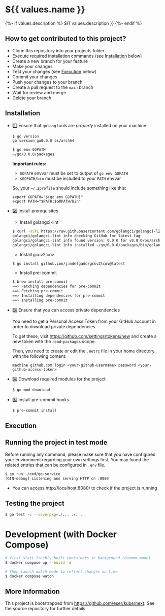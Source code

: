 # ${{ values.name }}

{%- if values.description %} ${{ values.description }} {%- endif %}

## How to get contributed to this project?

- Clone this repository into your projects folder
- Execute required installation commands (see [Installation](#installation)
  below)
- Create a new branch for your feature
- Make your changes
- Test your changes (see [Execution](#execution) below)
- Commit your changes
- Push your changes to your branch
- Create a pull request to the `main` branch
- Wait for review and merge
- Delete your branch

## Installation

- 1️⃣ Ensure that `golang` tools are _properly_ installed on your machine

  ```bash
  $ go version
  go version go0.0.0 os/arch64

  $ go env GOPATH
  ~/go/0.0.0/packages
  ```

  **Important rules:**
  - `GOPATH` envvar must be set to output of `go env GOPATH`
  - `$GOPATH/bin` must be included to your `PATH` envvar

  So, your `~/.zprofile` should include something like this:

  ```
  export GOPATH="$(go env GOPATH)"
  export PATH="$PATH:$GOPATH/bin"
  ```


- 2️⃣ Install prerequisites
  - Install golangci-lint

  ```bash
  $ curl -sSfL https://raw.githubusercontent.com/golangci/golangci-lint/master/install.sh | sh -s -- -b $(go env GOPATH)/bin
  golangci/golangci-lint info checking GitHub for latest tag
  golangci/golangci-lint info found version: 0.0.0 for v0.0.0/os/arch64
  golangci/golangci-lint info installed ~/go/0.0.0/packages/bin/golangci-lint
  ```

  - Install gcov2lcov

  ```bash
  $ go install github.com/jandelgado/gcov2lcov@latest
  ```

  - Install pre-commit

  ```bash
  $ brew install pre-commit
  ==> Fetching dependencies for pre-commit
  ==> Fetching pre-commit
  ==> Installing dependencies for pre-commit
  ==> Installing pre-commit
  ```

- 3️⃣ Ensure that you can access private dependencies

  You need to get a Personal Access Token from your GitHub account in order to
  download private dependencies.

  To get these, visit https://github.com/settings/tokens/new and create a new
  token with the `read:packages` scope.

  Then, you need to create or edit the `.netrc` file in your home directory with
  the following content:

  ```
  machine github.com login <your-github-username> password <your-github-access-token>
  ```

- 4️⃣ Download required modules for the project

  ```bash
  $ go mod download
  ```

- 5️⃣ Install pre-commit hooks

  ```bash
  $ pre-commit install
  ```

## Execution

## Running the project in test mode

Before running any command, please make sure that you have configured your environment regarding your own settings first. You may found the related entries that can be configured in `.env` file.

```bash
$ go run ./cmd/go-service
[GIN-debug] Listening and serving HTTP on :8080
```

- You can access http://localhost:8080/ to check if the project is running

## Testing the project

```bash
$ go test -v --coverpkg=./... ./...
```

# Development (with Docker Compose)

```bash
# first start freshly built containers in background (daemon mode)
$ docker compose up --build -d

# then launch watch mode to reflect changes on time
$ docker compose watch
```


## More Information

This project is bootstrapped from https://github.com/eser/kubernext.
See the source repository for further details.
